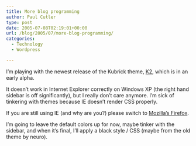 ```yaml
---
title: More blog programming
author: Paul Cutler
type: post
date: 2005-07-08T02:19:01+00:00
url: /blog/2005/07/more-blog-programming/
categories:
  - Technology
  - Wordpress

---
```

I&#8217;m playing with the newest release of the Kubrick theme, [K2][1], which is in an early alpha.

It doesn&#8217;t work in Internet Explorer correctly on Windows XP (the right hand sidebar is off significantly), but I really don&#8217;t care anymore. I&#8217;m sick of tinkering with themes because IE doesn&#8217;t render CSS properly.

If you are still using IE (and why are you?) please switch to [Mozilla&#8217;s Firefox][2].

I&#8217;m going to leave the default colors up for now, maybe tinker with the sidebar, and when it&#8217;s final, I&#8217;ll apply a black style / CSS (maybe from the old theme by neuro).

 [1]: http://binarybonsai.com/k2/
 [2]: http://www.mozilla.org/products/firefox/